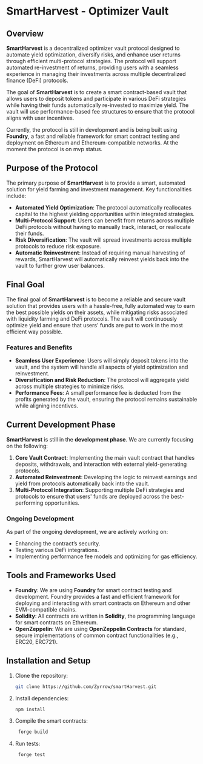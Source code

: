 # SmartHarvest - Optimizer Vault

## Overview

**SmartHarvest** is a decentralized optimizer vault protocol designed to automate yield optimization, diversify risks, and enhance user returns through efficient multi-protocol strategies. The protocol will support automated re-investment of returns, providing users with a seamless experience in managing their investments across multiple decentralized finance (DeFi) protocols.

The goal of **SmartHarvest** is to create a smart contract-based vault that allows users to deposit tokens and participate in various DeFi strategies while having their funds automatically re-invested to maximize yield. The vault will use performance-based fee structures to ensure that the protocol aligns with user incentives.

Currently, the protocol is still in development and  is being built using **Foundry**, a fast and reliable framework for smart contract testing and deployment on Ethereum and Ethereum-compatible networks. At the moment the protocol is on mvp status.

## Purpose of the Protocol

The primary purpose of **SmartHarvest** is to provide a smart, automated solution for yield farming and investment management. Key functionalities include:

- **Automated Yield Optimization**: The protocol automatically reallocates capital to the highest yielding opportunities within integrated strategies.
- **Multi-Protocol Support**: Users can benefit from returns across multiple DeFi protocols without having to manually track, interact, or reallocate their funds.
- **Risk Diversification**: The vault will spread investments across multiple protocols to reduce risk exposure.
- **Automatic Reinvestment**: Instead of requiring manual harvesting of rewards, SmartHarvest will automatically reinvest yields back into the vault to further grow user balances.

## Final Goal

The final goal of **SmartHarvest** is to become a reliable and secure vault solution that provides users with a hassle-free, fully automated way to earn the best possible yields on their assets, while mitigating risks associated with liquidity farming and DeFi protocols. The vault will continuously optimize yield and ensure that users' funds are put to work in the most efficient way possible.

### Features and Benefits

- **Seamless User Experience**: Users will simply deposit tokens into the vault, and the system will handle all aspects of yield optimization and reinvestment.
- **Diversification and Risk Reduction**: The protocol will aggregate yield across multiple strategies to minimize risks.
- **Performance Fees**: A small performance fee is deducted from the profits generated by the vault, ensuring the protocol remains sustainable while aligning incentives.

## Current Development Phase

**SmartHarvest** is still in the **development phase**. We are currently focusing on the following:

1. **Core Vault Contract**: Implementing the main vault contract that handles deposits, withdrawals, and interaction with external yield-generating protocols.
2. **Automated Reinvestment**: Developing the logic to reinvest earnings and yield from protocols automatically back into the vault.
3. **Multi-Protocol Integration**: Supporting multiple DeFi strategies and protocols to ensure that users' funds are deployed across the best-performing opportunities.

### Ongoing Development

As part of the ongoing development, we are actively working on:

- Enhancing the contract’s security.
- Testing various DeFi integrations.
- Implementing performance fee models and optimizing for gas efficiency.

## Tools and Frameworks Used

- **Foundry**: We are using **Foundry** for smart contract testing and development. Foundry provides a fast and efficient framework for deploying and interacting with smart contracts on Ethereum and other EVM-compatible chains.
- **Solidity**: All contracts are written in **Solidity**, the programming language for smart contracts on Ethereum.
- **OpenZeppelin**: We are using **OpenZeppelin Contracts** for standard, secure implementations of common contract functionalities (e.g., ERC20, ERC721).

## Installation and Setup

1. Clone the repository:

   ```bash
   git clone https://github.com/Zyrrow/smartHarvest.git

   ```

2. Install dependencies:

   ```bash
   npm install

   ```

3. Compile the smart contracts:

   ```bash
    forge build

   ```

4. Run tests:

   ```bash
    forge test

   ```

